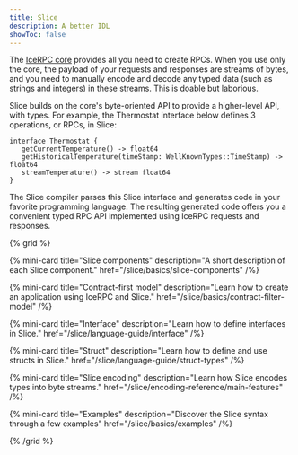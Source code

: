 ```yaml
---
title: Slice
description: A better IDL
showToc: false
---
```


The [IceRPC core][icerpc-core] provides all you need to create RPCs. When you use only the core, the payload of your
requests and responses are streams of bytes, and you need to manually encode and decode any typed data (such as strings
and integers) in these streams. This is doable but laborious.

Slice builds on the core's byte-oriented API to provide a higher-level API, with types. For example, the Thermostat
interface below defines 3 operations, or RPCs, in Slice:

```slice
interface Thermostat {
   getCurrentTemperature() -> float64
   getHistoricalTemperature(timeStamp: WellKnownTypes::TimeStamp) -> float64
   streamTemperature() -> stream float64
}
```

The Slice compiler parses this Slice interface and generates code in your favorite programming language. The resulting
generated code offers you a convenient typed RPC API implemented using IceRPC requests and responses.

{% grid %}

{% mini-card
   title="Slice components"
   description="A short description of each Slice component."
   href="/slice/basics/slice-components" /%}

{% mini-card
   title="Contract-first model"
   description="Learn how to create an application using IceRPC and Slice."
   href="/slice/basics/contract-filter-model" /%}

{% mini-card
   title="Interface"
   description="Learn how to define interfaces in Slice."
   href="/slice/language-guide/interface" /%}

{% mini-card
   title="Struct"
   description="Learn how to define and use structs in Slice."
   href="/slice/language-guide/struct-types" /%}

{% mini-card
   title="Slice encoding"
   description="Learn how Slice encodes types into byte streams."
   href="/slice/encoding-reference/main-features" /%}

{% mini-card
   title="Examples"
   description="Discover the Slice syntax through a few examples"
   href="/slice/basics/examples" /%}

{% /grid %}

[icerpc-core]: ../icerpc-core
